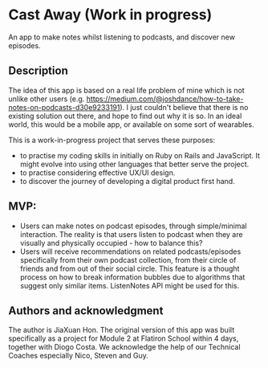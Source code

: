 # Cast Away (Work in progress)
An app to make notes whilst listening to podcasts, and discover new episodes.

## Description
The idea of this app is based on a real life problem of mine which is not unlike other users (e.g. https://medium.com/@joshdance/how-to-take-notes-on-podcasts-d30e9233191). I just couldn't believe that there is no existing solution out there, and hope to find out why it is so. In an ideal world, this would be a mobile app, or available on some sort of wearables.

This is a work-in-progress project that serves these purposes:
- to practise my coding skills in initially on Ruby on Rails and JavaScript. It might evolve into using other languages that better serve the project.
- to practise considering effective UX/UI design.
- to discover the journey of developing a digital product first hand.

## MVP:
- Users can make notes on podcast episodes, through simple/minimal interaction. The reality is that users listen to podcast when they are visually and physically occupied - how to balance this?
- Users will receive recommendations on related podcasts/episodes specifically from their own podcast collection, from their circle of friends and from out of their social circle. This feature is a thought process on how to break information bubbles due to algorithms that suggest only similar items. ListenNotes API might be used for this.
 
## Authors and acknowledgment
The author is JiaXuan Hon. The original version of this app was built specifically as a project for Module 2 at Flatiron School within 4 days, together with Diogo Costa. We acknowledge the help of our Technical Coaches especially Nico, Steven and Guy.
